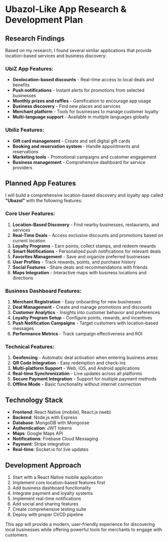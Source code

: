 # Ubazol-Like App Research & Development Plan

## Research Findings

Based on my research, I found several similar applications that provide location-based services and business discovery:

### UbiZ App Features:
- **Geolocation-based discounts** - Real-time access to local deals and benefits
- **Push notifications** - Instant alerts for promotions from selected businesses
- **Monthly prizes and raffles** - Gamification to encourage app usage
- **Business discovery** - Find new places and services
- **Merchant platform** - Tools for businesses to manage customer loyalty
- **Multi-language support** - Available in multiple languages globally

### Ubiliz Features:
- **Gift card management** - Create and sell digital gift cards
- **Booking and reservation system** - Handle appointments and reservations
- **Marketing tools** - Promotional campaigns and customer engagement
- **Business management** - Comprehensive dashboard for service providers

## Planned App Features

I will build a comprehensive location-based discovery and loyalty app called **"Ubazol"** with the following features:

### Core User Features:
1. **Location-Based Discovery** - Find nearby businesses, restaurants, and services
2. **Real-Time Deals** - Access exclusive discounts and promotions based on current location
3. **Loyalty Programs** - Earn points, collect stamps, and redeem rewards
4. **Smart Notifications** - Personalized push notifications for relevant deals
5. **Favorites Management** - Save and organize preferred businesses
6. **User Profiles** - Track rewards, points, and purchase history
7. **Social Features** - Share deals and recommendations with friends
8. **Maps Integration** - Interactive maps with business locations and directions

### Business Dashboard Features:
1. **Merchant Registration** - Easy onboarding for new businesses
2. **Deal Management** - Create and manage promotions and discounts
3. **Customer Analytics** - Insights into customer behavior and preferences
4. **Loyalty Program Setup** - Configure points, rewards, and incentives
5. **Push Notification Campaigns** - Target customers with location-based messages
6. **Performance Metrics** - Track campaign effectiveness and ROI

### Technical Features:
1. **Geofencing** - Automatic deal activation when entering business areas
2. **QR Code Integration** - Easy redemption and check-ins
3. **Multi-platform Support** - Web, iOS, and Android applications
4. **Real-time Synchronization** - Live updates across all platforms
5. **Secure Payment Integration** - Support for multiple payment methods
6. **Offline Mode** - Basic functionality without internet connection

## Technology Stack

- **Frontend**: React Native (mobile), React.js (web)
- **Backend**: Node.js with Express
- **Database**: MongoDB with Mongoose
- **Authentication**: JWT tokens
- **Maps**: Google Maps API
- **Notifications**: Firebase Cloud Messaging
- **Payment**: Stripe integration
- **Real-time**: Socket.io for live updates

## Development Approach

1. Start with a React Native mobile application
2. Implement core location-based features first
3. Add business dashboard functionality
4. Integrate payment and loyalty systems
5. Implement real-time notifications
6. Add social and sharing features
7. Create comprehensive testing suite
8. Deploy with proper CI/CD pipeline

This app will provide a modern, user-friendly experience for discovering local businesses while offering powerful tools for merchants to engage with customers.